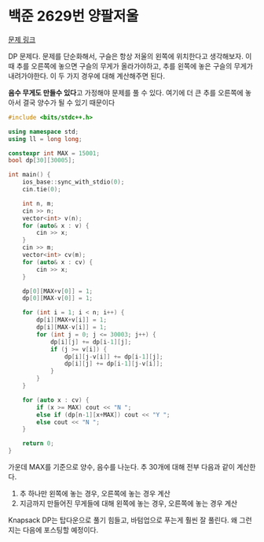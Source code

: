 # 백준 2629번 양팔저울

[문제 링크](https://www.acmicpc.net/problem/2629)

DP 문제다.
문제를 단순화해서, 구슬은 항상 저울의 왼쪽에 위치한다고 생각해보자.
이 때 추를 오른쪽에 놓으면 구슬의 무게가 올라가야하고, 추를 왼쪽에 놓은 구슬의 무게가 내려가야한다. 이 두 가지 경우에 대해 계산해주면 된다.

**음수 무게도 만들수 있다**고 가정해야 문제를 풀 수 있다. 여기에 더 큰 추를 오른쪽에 놓아서 결국 양수가 될 수 있기 때문이다


```cpp
#include <bits/stdc++.h>

using namespace std;
using ll = long long;

constexpr int MAX = 15001;
bool dp[30][30005];

int main() {
    ios_base::sync_with_stdio(0);
    cin.tie(0);

    int n, m;
    cin >> n;
    vector<int> v(n);
    for (auto& x : v) {
        cin >> x;
    }
    cin >> m;
    vector<int> cv(m);
    for (auto& x : cv) {
        cin >> x;
    }

    dp[0][MAX+v[0]] = 1;
    dp[0][MAX-v[0]] = 1;

    for (int i = 1; i < n; i++) {
        dp[i][MAX+v[i]] = 1;
        dp[i][MAX-v[i]] = 1;
        for (int j = 0; j <= 30003; j++) {
            dp[i][j] += dp[i-1][j];
            if (j >= v[i]) {
                dp[i][j-v[i]] += dp[i-1][j];
                dp[i][j] += dp[i-1][j-v[i]];
            }
        }
    }

    for (auto x : cv) {
        if (x >= MAX) cout << "N ";
        else if (dp[n-1][x+MAX]) cout << "Y ";
        else cout << "N ";
    }

    return 0;
}
```

가운데 MAX를 기준으로 양수, 음수를 나눈다. 
추 30개에 대해 전부 다음과 같이 계산한다. 
1. 추 하나만 왼쪽에 놓는 경우, 오른쪽에 놓는 경우 계산
2. 지금까지 만들어진 무게들에 대해 왼쪽에 놓는 경우, 오른쪽에 놓는 경우 계산

Knapsack DP는 탑다운으로 풀기 힘들고, 바텀업으로 푸는게 훨씬 잘 풀린다.
왜 그런지는 다음에 포스팅할 예정이다. 